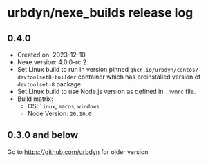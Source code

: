 # urbdyn/nexe_builds release log

## 0.4.0

* Created on: 2023-12-10
* Nexe version: 4.0.0-rc.2
* Set Linux build to run in version pinned `ghcr.io/urbdyn/centos7-devtoolset8-builder` container which has preinstalled version of `devtoolset-8` package.
* Set Linux build to use Node.js version as defined in `.nvmrc` file.
* Build matrix:
  * OS: `linux`, `macos`, `windows`
  * Node Version: `20.10.0`

## 0.3.0 and below

Go to https://github.com/urbdyn for older version